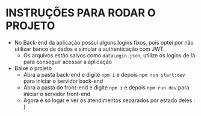 # INSTRUÇÕES PARA RODAR O PROJETO

- No Back-end da aplicação possui alguns logins fixos, pois optei por não utilizar banco de dados e simular a authenticação com JWT.
  - Os arquivos estão salvos como `dataLogin.json`, utilize os logins de lá para conseguir acessar a aplicação
- Baixe o projeto
  - Abra a pasta back-end e digite `npm i` e depois `npm run start:dev` para iniciar o servidor back-end
  - Abra a pasta do front-end e digite `npm i` e depois `npm run dev` para iniciar o servidor front-end
  - Agora é só logar e ver os atendimentos separados por estado deles : )
